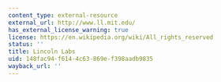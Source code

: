 ```yaml
---
content_type: external-resource
external_url: http://www.ll.mit.edu/
has_external_license_warning: true
license: https://en.wikipedia.org/wiki/All_rights_reserved
status: ''
title: Lincoln Labs
uid: 148fac94-f614-4c63-869e-f398aadb9835
wayback_url: ''
---
```

